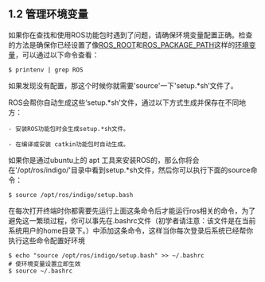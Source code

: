 ## 1.2 管理环境变量

如果你在查找和使用ROS功能包时遇到了问题，请确保环境变量配置正确。检查的方法是确保你已经设置了像[ROS_ROOT](https://songapore.github.io/2018/03/28/ROS%E7%8E%AF%E5%A2%83%E5%8F%98%E9%87%8F/)和[ROS_PACKAGE_PATH](https://songapore.github.io/2018/03/28/ROS%E7%8E%AF%E5%A2%83%E5%8F%98%E9%87%8F/)这样的[环境变量](https://songapore.github.io/2018/03/28/ROS%E7%8E%AF%E5%A2%83%E5%8F%98%E9%87%8F/)，可以通过以下命令查看：

```
$ printenv | grep ROS
```
如果发现没有配置，那这个时候你就需要'source'一下'setup.*sh’文件了。

ROS会帮你自动生成这些‘setup.*sh’文件，通过以下方式生成并保存在不同地方：

    - 安装ROS功能包时会生成setup.*sh文件。

    - 在编译或安装 catkin功能包时自动生成。

如果你是通过ubuntu上的 apt 工具来安装ROS的，那么你将会在'/opt/ros/indigo/'目录中看到setup.*sh文件，然后你可以执行下面的source命令：

```
$ source /opt/ros/indigo/setup.bash
```
在每次打开终端时你都需要先运行上面这条命令后才能运行ros相关的命令，为了避免这一繁琐过程，你可以事先在.bashrc文件（初学者请注意：该文件是在当前系统用户的home目录下。）中添加这条命令，这样当你每次登录后系统已经帮你执行这些命令配置好环境


```
$ echo "source /opt/ros/indigo/setup.bash" >> ~/.bashrc
# 使环境变量设置立即生效
$ source ~/.bashrc
```
